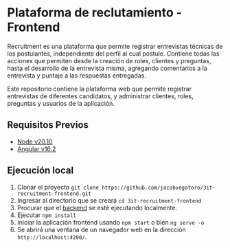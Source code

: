 # Plataforma de reclutamiento - Frontend

Recruitment es una plataforma que permite registrar entrevistas técnicas de los postulantes, independiente del perfil al cual postule. Contiene todas las acciones que permiten desde la creación de roles, clientes y preguntas, hasta el desarrollo de la entrevista misma, agregando comentarios a la entrevista y puntaje a las respuestas entregadas.

Este repositorio contiene la plataforma web que permite registrar entrevistas de diferentes candidatos, y administrar clientes, roles, preguntas y usuarios de la aplicación.

## Requisitos Previos

- [Node v20.10](https://nodejs.org/en)
- [Angular v16.2](https://angular.io/)

## Ejecución local

1. Clonar el proyecto ```git clone https://github.com/jacobvegatoro/3it-recruitment-frontend.git```
2. Ingresar al directorio que se creará ```cd 3it-recruitment-frontend```
3. Procurar que el [backend](https://github.com/jacobvegatoro/3it-recruitment-backend-nodejs) se esté ejecutando localmente. 
4. Ejecutar ```npm install```
5. Iniciar la aplicación frontend usando ```npm start``` o bien ```ng serve -o```
6. Se abrirá una ventana de un navegador web en la dirección `http://localhost:4200/`. 
